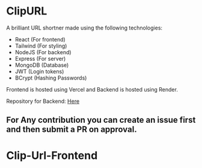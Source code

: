 # ClipURL

A brilliant URL shortner made using the following technologies:

<ul>
  <li>React (For frontend)</li>
  <li>Tailwind (For styling)</li>
  <li>NodeJS (For backend)</li>
  <li>Express (For server)</li>
  <li>MongoDB (Database)</li>
  <li>JWT (Login tokens)</li>
  <li>BCrypt (Hashing Passwords)</li>
</ul>

Frontend is hosted using Vercel and Backend is hosted using Render.

Repository for Backend: <a target="_black" href="https://github.com/CodewithMukal/Clip-Url-Backend">Here</a>

## For Any contribution you can create an issue first and then submit a PR on approval.


# Clip-Url-Frontend
